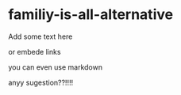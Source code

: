 # familiy-is-all-alternative

Add some text here

or embede links

you can even use markdown

anyy sugestion??!!!!
